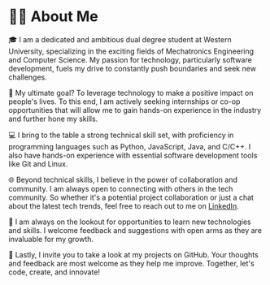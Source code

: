 # 👨‍💻 About Me

🎓 I am a dedicated and ambitious dual degree student at Western University, specializing in the exciting fields of Mechatronics Engineering and Computer Science. My passion for technology, particularly software development, fuels my drive to constantly push boundaries and seek new challenges.

🚀 My ultimate goal? To leverage technology to make a positive impact on people's lives. To this end, I am actively seeking internships or co-op opportunities that will allow me to gain hands-on experience in the industry and further hone my skills.

💻 I bring to the table a strong technical skill set, with proficiency in programming languages such as Python, JavaScript, Java, and C/C++. I also have hands-on experience with essential software development tools like Git and Linux.

🌐 Beyond technical skills, I believe in the power of collaboration and community. I am always open to connecting with others in the tech community. So whether it's a potential project collaboration or just a chat about the latest tech trends, feel free to reach out to me on [LinkedIn](https://www.linkedin.com/in/ameenalasady/).

🔭 I am always on the lookout for opportunities to learn new technologies and skills. I welcome feedback and suggestions with open arms as they are invaluable for my growth.

🌟 Lastly, I invite you to take a look at my projects on GitHub. Your thoughts and feedback are most welcome as they help me improve. Together, let's code, create, and innovate!
